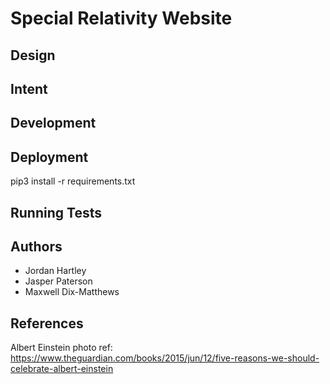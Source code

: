 # Special Relativity Website

## Design 

## Intent 

## Development 

## Deployment

pip3 install -r requirements.txt

## Running Tests

## Authors
* Jordan Hartley
* Jasper Paterson
* Maxwell Dix-Matthews



## References
Albert Einstein photo ref: https://www.theguardian.com/books/2015/jun/12/five-reasons-we-should-celebrate-albert-einstein
